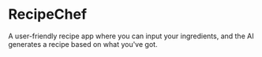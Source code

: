 # RecipeChef
A user-friendly recipe app where you can input your ingredients, and the AI generates a recipe based on what you've got.
